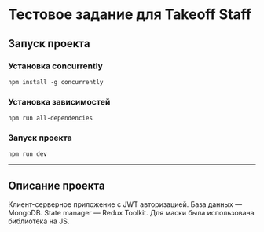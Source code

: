 # Тестовое задание для Takeoff Staff

## Запуск проекта

### Установка concurrently
```npm install -g concurrently```

### Установка зависимостей
```npm run all-dependencies```

### Запуск проекта
```npm run dev```
____

## Описание проекта

Клиент-серверное приложение с JWT авторизацией. База данных — MongoDB.
State manager — Redux Toolkit.
Для маски была использована библиотека на JS.
